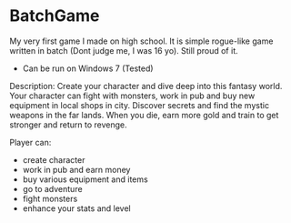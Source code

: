 # BatchGame
My very first game I made on high school. It is simple rogue-like game written in batch (Dont judge me, I was 16 yo). Still proud of it.

- Can be run on Windows 7 (Tested)

Description:
  Create your character and dive deep into this fantasy world. Your character can fight with monsters, work in pub and buy new equipment in local shops in city. Discover secrets and find the mystic weapons in the far lands.
  When you die, earn more gold and train to get stronger and return to revenge.
  
Player can:
  - create character
  - work in pub and earn money
  - buy various equipment and items
  - go to adventure
  - fight monsters
  - enhance your stats and level
